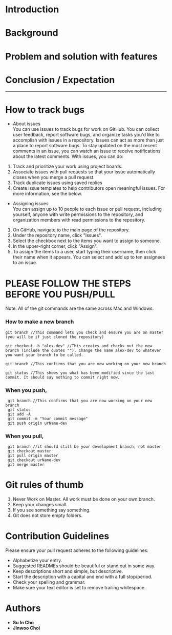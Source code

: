 # Introduction


# Background


# Problem and solution with features


# Conclusion / Expectation 
 

--------


# How to track bugs
* About issues  
You can use issues to track bugs for work on GitHub. You can collect user feedback, report software bugs, and organize tasks you'd like to accomplish with issues in a repository. Issues can act as more than just a place to report software bugs. To stay updated on the most recent comments in an issue, you can watch an issue to receive notifications about the latest comments. With issues, you can do:  
1. Track and prioritize your work using project boards.  
2. Associate issues with pull requests so that your issue automatically closes when you merge a pull request.  
3. Track duplicate issues using saved replies  
4. Create issue templates to help contributors open meaningful issues. For more information, see the below.  

* Assigning issues  
You can assign up to 10 people to each issue or pull request, including yourself, anyone with write permissions to the repository, and organization members with read permissions to the repository.
1. On GitHub, navigate to the main page of the repository.
2. Under the repository name, click  "Issues".
3. Select the checkbox next to the items you want to assign to someone.
4. In the upper-right corner, click "Assign".
5. To assign the items to a user, start typing their username, then click their name when it appears. You can select and add up to ten assignees to an issue.

# PLEASE FOLLOW THE STEPS BEFORE YOU PUSH/PULL  
Note: All of the git commands are the same across Mac and Windows.

### How to make a new branch
```
git branch //This command lets you check and ensure you are on master (you will be if just cloned the repository)
	
git checkout -b "alex-dev" //This creates and checks out the new branch (include the quotes ""). Change the name alex-dev to whatever you want your branch to be called.

git branch //This confirms that you are now working on your new branch
		
git status //This shows you what has been modified since the last commit. It should say nothing to commit right now.
```
### When you push, 
```
 git branch //This confirms that you are now working on your new branch
 git status
 git add -A
 git commit -m "Your commit message"
 git push origin urName-dev
```
### When you pull,
```
 git branch //it should still be your development branch, not master
 git checkout master
 git pull origin master
 git checkout urName-dev
 git merge master
```
# Git rules of thumb
1. Never Work on Master. All work must be done on your own branch.
2. Keep your changes small.
3. If you see something say something.
4. Git does not store empty folders.

# Contribution Guidelines
Please ensure your pull request adheres to the following guidelines:

- Alphabetize your entry.
- Suggested READMEs should be beautiful or stand out in some way.
- Keep descriptions short and simple, but descriptive.
- Start the description with a capital and end with a full stop/period.
- Check your spelling and grammar.
- Make sure your text editor is set to remove trailing whitespace.

# Authors  
  * **Su In Cho**  
  * **Jinwoo Choi**  
